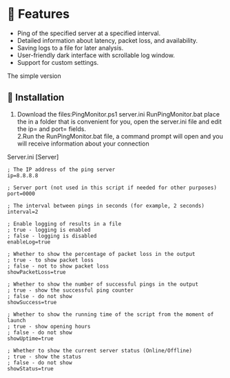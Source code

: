 # 📌 Features
- Ping of the specified server at a specified interval.
- Detailed information about latency, packet loss, and availability.
- Saving logs to a file for later analysis.
- User-friendly dark interface with scrollable log window.
- Support for custom settings.

The simple version
## 🚀 Installation
1. Download the files:PingMonitor.ps1 server.ini RunPingMonitor.bat place the in a folder that is convenient for you, open the server.ini file and edit the ip= and port= fields.       
2.Run the RunPingMonitor.bat file, a command prompt will open and you will receive information about your connection

Server.ini
    [Server]
    
    ; The IP address of the ping server
    ip=8.8.8.8
    
    ; Server port (not used in this script if needed for other purposes)
    port=0000
    
    ; The interval between pings in seconds (for example, 2 seconds)
    interval=2
    
    ; Enable logging of results in a file
    ; true - logging is enabled
    ; false - logging is disabled
    enableLog=true
    
    ; Whether to show the percentage of packet loss in the output
    ; true - to show packet loss
    ; false - not to show packet loss
    showPacketLoss=true
    
    ; Whether to show the number of successful pings in the output
    ; true - show the successful ping counter
    ; false - do not show
    showSuccess=true
    
    ; Whether to show the running time of the script from the moment of launch
    ; true - show opening hours
    ; false - do not show
    showUptime=true
    
    ; Whether to show the current server status (Online/Offline)
    ; true - show the status
    ; false - do not show
    showStatus=true




